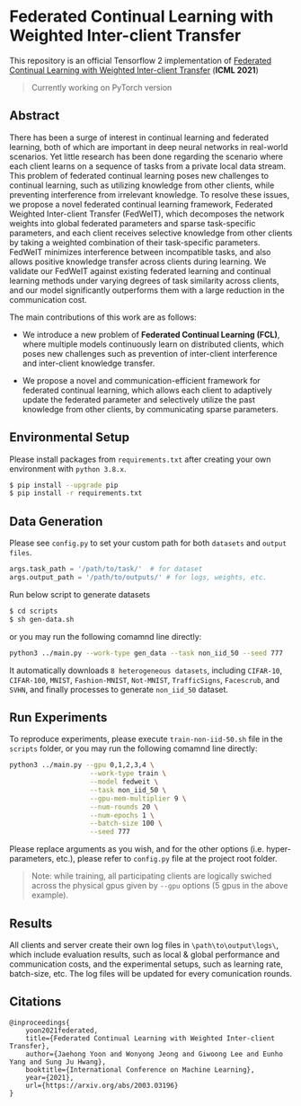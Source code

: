 # Federated Continual Learning with Weighted Inter-client Transfer

This repository is an official Tensorflow 2 implementation of [Federated Continual Learning with Weighted Inter-client Transfer]() (**ICML 2021**)

> Currently working on PyTorch version 

## Abstract

There has been a surge of interest in continual learning and federated learning, both of which are important in deep neural networks in real-world scenarios. Yet little research has been done regarding the scenario where each client learns on a sequence of tasks from a private local data stream. This problem of federated continual learning poses new challenges to continual learning, such as utilizing knowledge from other clients, while preventing interference from irrelevant knowledge.  To resolve these issues, we propose a novel federated continual learning framework, Federated Weighted Inter-client Transfer (FedWeIT), which decomposes the network weights into global federated parameters and sparse task-specific parameters, and each client receives selective knowledge from other clients by taking a weighted combination of their task-specific parameters. FedWeIT minimizes interference between incompatible tasks, and also allows positive knowledge transfer across clients during learning. We validate our FedWeIT against existing federated learning and continual learning methods under varying degrees of task similarity across clients, and our model significantly outperforms them with a large reduction in the communication cost. 

The main contributions of this work are as follows:

* We introduce a new problem of **Federated Continual Learning (FCL)**, where multiple models continuously learn on distributed clients, which poses new challenges such as prevention of inter-client interference and inter-client knowledge transfer. 

* We propose a novel and communication-efficient framework for federated continual learning, which allows each client to adaptively update the federated parameter and selectively utilize the past knowledge from other clients, by communicating sparse parameters. 


## Environmental Setup

Please install packages from `requirements.txt` after creating your own environment with `python 3.8.x`.

```bash
$ pip install --upgrade pip
$ pip install -r requirements.txt
```

## Data Generation
Please see `config.py` to set your custom path for both `datasets` and `output files`.
```python
args.task_path = '/path/to/task/'  # for dataset
args.output_path = '/path/to/outputs/' # for logs, weights, etc.
```
Run below script to generate datasets
```bash
$ cd scripts
$ sh gen-data.sh
```
or you may run the following comamnd line directly:

```bash
python3 ../main.py --work-type gen_data --task non_iid_50 --seed 777 
```
It automatically downloads `8 heterogeneous datasets`, including `CIFAR-10`, `CIFAR-100`, `MNIST`, `Fashion-MNIST`, `Not-MNIST`, `TrafficSigns`, `Facescrub`, and `SVHN`, and finally processes to generate `non_iid_50` dataset.

## Run Experiments
To reproduce experiments, please execute `train-non-iid-50.sh` file in the `scripts` folder, or you may run the following comamnd line directly:

```bash
python3 ../main.py --gpu 0,1,2,3,4 \
					--work-type train \
					--model fedweit \
					--task non_iid_50 \
					--gpu-mem-multiplier 9 \
					--num-rounds 20 \
					--num-epochs 1 \
					--batch-size 100 \
					--seed 777 
```
Please replace arguments as you wish, and for the other options (i.e. hyper-parameters, etc.), please refer to `config.py` file at the project root folder.

> Note: while training, all participating clients are logically swiched across the physical gpus given by `--gpu` options (5 gpus in the above example). 

## Results
All clients and server create their own log files in `\path\to\output\logs\`, which include evaluation results, such as local & global performance and communication costs, and the experimental setups, such as learning rate, batch-size, etc. The log files will be updated for every comunication rounds. 

## Citations
```
@inproceedings{
    yoon2021federated,
    title={Federated Continual Learning with Weighted Inter-client Transfer},
    author={Jaehong Yoon and Wonyong Jeong and Giwoong Lee and Eunho Yang and Sung Ju Hwang},
    booktitle={International Conference on Machine Learning},
    year={2021},
    url={https://arxiv.org/abs/2003.03196}
}
```